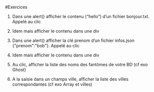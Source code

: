 #Exercices

1. Dans une alert() afficher le contenu (“hello”) d’un fichier bonjour.txt. Appelé au clic
2. Idem mais afficher le contenu dans une div

3. Dans une alert() afficher la clé prenom d’un fichier infos.json {"prenom":"bob"}. Appelé au clic

4. Idem mais afficher le contenu dans une div

5. Au clic, afficher la liste des noms des fantômes de votre BD (cf exo Ghost)

6. A la saisie dans un champs ville, afficher la liste des villes correspondantes (cf exo Array et villes)
